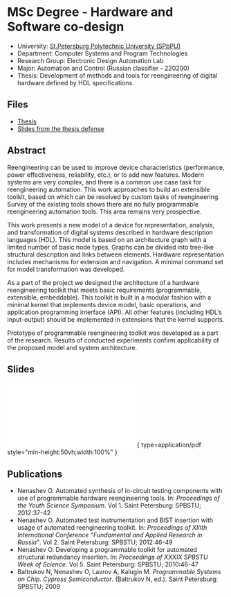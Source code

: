 # MSc Degree - Hardware and Software co-design

* University: [St.Petersburg Polytechnic University (SPbPU)](https://english.spbstu.ru/)
* Department: Computer Systems and Program Technologies
* Research Group: Electronic Design Automation Lab
* Major: Automation and Control (Russian classifier - 220200)
* Thesis: Development of methods and tools for reengineering of digital hardware defined by HDL specifications.

## Files

* [Thesis](./thesis.pdf)
* [Slides from the thesis defense](./defence-slides.pdf)

## Abstract

Reengineering can be used to improve device characteristics (performance, power effectiveness, reliability, etc.), or to add new features.
Modern systems are very complex, and there is a common use case task for reengineering automation.
This work approaches to build an extensible toolkit, based on which can be resolved by custom tasks of reengineering.
Survey of the existing tools shows there are no fully programmable reengineering automation tools.
This area remains very prospective.

This work presents a new model of a device for representation, analysis, and transformation of digital systems described in hardware description languages (HDL).
This model is based on an architecture graph with a limited number of basic node types.
Graphs can be divided into tree-like structural description and links between elements.
Hardware representation includes mechanisms for extension and navigation.
A minimal command set for model transformation was developed.

As a part of the project we designed the architecture of a hardware reengineering toolkit that meets basic requirements (programmable, extensible, embeddable).
This toolkit is built in a modular fashion with a minimal kernel that implements device model, basic operations, and application programming interface (API).
All other features (including HDL’s input-output) should be implemented in extensions that the kernel supports.

Prototype of programmable reengineering toolkit was developed as a part of the research.
Results of conducted experiments confirm applicability of the proposed model and system architecture.

## Slides

![Alt text](./defense-slides.pdf){ type=application/pdf style="min-height:50vh;width:100%" }

## Publications

* Nenashev O. Automated synthesis of in-circuit testing components with use of programmable hardware reengineering tools. In: *Proceedings of the Youth Science Symposium*. Vol 1\. Saint Petersburg: SPBSTU; 2012:37-42
* Nenashev O. Automated test instrumentation and BIST insertion with usage of automated reengineering toolkit. In: *Proceedings of XIIIth International Conference “Fundamental and Applied Research in Russia"*. Vol 2\. Saint Petersburg: SPBSTU; 2012:46-49
* Nenashev O. Developing a programmable toolkit for automated structural redundancy insertion. In: *Proceedings of XXXIX SPBSTU Week of Science*. Vol 5\. Saint Petersburg: SPBSTU; 2010:46-47
* Baltrukov N, Nenashev O, Lavrov A, Kalugin M. *Programmable Systems on Chip. Cypress Semiconductor*. (Baltrukov N, ed.). Saint Petersburg: SPBSTU; 2009
